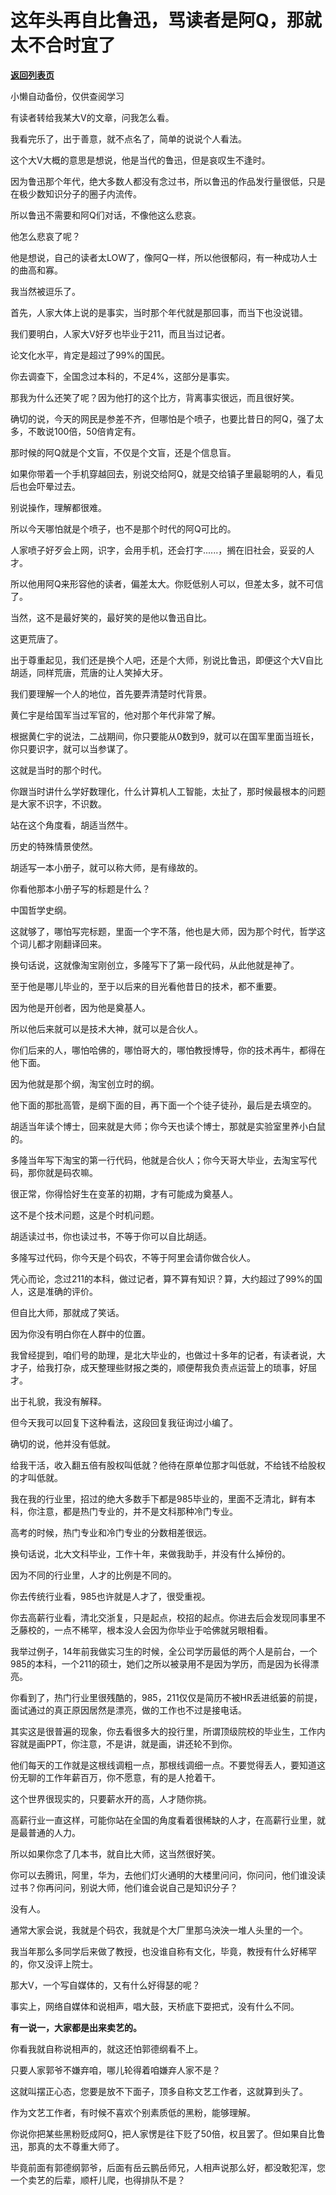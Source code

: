 # 这年头再自比鲁迅，骂读者是阿Q，那就太不合时宜了

[**返回列表页**](/gzh/记忆承载3)

小懒自动备份，仅供查阅学习

有读者转给我某大V的文章，问我怎么看。  

  

我看完乐了，出于善意，就不点名了，简单的说说个人看法。

  

这个大V大概的意思是想说，他是当代的鲁迅，但是哀叹生不逢时。  

  

因为鲁迅那个年代，绝大多数人都没有念过书，所以鲁迅的作品发行量很低，只是在极少数知识分子的圈子内流传。

  

所以鲁迅不需要和阿Q们对话，不像他这么悲哀。

  

他怎么悲哀了呢？

  

他是想说，自己的读者太LOW了，像阿Q一样，所以他很郁闷，有一种成功人士的曲高和寡。  

  

我当然被逗乐了。  

  

首先，人家大体上说的是事实，当时那个年代就是那回事，而当下也没说错。  

  

我们要明白，人家大V好歹也毕业于211，而且当过记者。  

  

论文化水平，肯定是超过了99%的国民。

  

你去调查下，全国念过本科的，不足4%，这部分是事实。

  

那我为什么还笑了呢？因为他打的这个比方，背离事实很远，而且很好笑。

  

确切的说，今天的网民是参差不齐，但哪怕是个喷子，也要比昔日的阿Q，强了太多，不敢说100倍，50倍肯定有。  

  

那时候的阿Q就是个文盲，不仅是个文盲，还是个信息盲。  

  

如果你带着一个手机穿越回去，别说交给阿Q，就是交给镇子里最聪明的人，看见后也会吓晕过去。  

  

别说操作，理解都很难。

  

所以今天哪怕就是个喷子，也不是那个时代的阿Q可比的。

  

人家喷子好歹会上网，识字，会用手机，还会打字......，搁在旧社会，妥妥的人才。

  

所以他用阿Q来形容他的读者，偏差太大。你贬低别人可以，但差太多，就不可信了。  

  

当然，这不是最好笑的，最好笑的是他以鲁迅自比。

  

这更荒唐了。  

  

出于尊重起见，我们还是换个人吧，还是个大师，别说比鲁迅，即便这个大V自比胡适，同样荒唐，荒唐的让人笑掉大牙。

  

我们要理解一个人的地位，首先要弄清楚时代背景。  

  

黄仁宇是给国军当过军官的，他对那个年代非常了解。  

  

根据黄仁宇的说法，二战期间，你只要能从0数到9，就可以在国军里面当班长，你只要识字，就可以当参谋了。

  

这就是当时的那个时代。  

  

你跟当时讲什么学好数理化，什么计算机人工智能，太扯了，那时候最根本的问题是大家不识字，不识数。

  

站在这个角度看，胡适当然牛。  

  

历史的特殊情景使然。  

  

胡适写一本小册子，就可以称大师，是有缘故的。

  

你看他那本小册子写的标题是什么？

  

中国哲学史纲。

  

这就够了，哪怕写完标题，里面一个字不落，他也是大师，因为那个时代，哲学这个词儿都才刚翻译回来。

  

换句话说，这就像淘宝刚创立，多隆写下了第一段代码，从此他就是神了。  

  

至于他是哪儿毕业的，至于以后来的目光看他昔日的技术，都不重要。

  

因为他是开创者，因为他是奠基人。  

  

所以他后来就可以是技术大神，就可以是合伙人。  

  

你们后来的人，哪怕哈佛的，哪怕哥大的，哪怕教授博导，你的技术再牛，都得在他下面。

  

因为他就是那个纲，淘宝创立时的纲。

  

他下面的那批高管，是纲下面的目，再下面一个个徒子徒孙，最后是去填空的。  

  

胡适当年读个博士，回来就是大师；你今天也读个博士，那就是实验室里养小白鼠的。  

  

多隆当年写下淘宝的第一行代码，他就是合伙人；你今天哥大毕业，去淘宝写代码，那你就是码农嘛。  

  

很正常，你得恰好生在变革的初期，才有可能成为奠基人。

  

这不是个技术问题，这是个时机问题。  

  

胡适读过书，你也读过书，不等于你可以自比胡适。

  

多隆写过代码，你今天是个码农，不等于阿里会请你做合伙人。  

  

凭心而论，念过211的本科，做过记者，算不算有知识？算，大约超过了99%的国人，这是准确的评价。  

  

但自比大师，那就成了笑话。

  

因为你没有明白你在人群中的位置。  

  

我曾经提到，咱们号的助理，是北大毕业的，也做过十多年的记者，有读者说，大才子，给我打杂，成天整理些财报之类的，顺便帮我负责点运营上的琐事，好屈才。  

  

出于礼貌，我没有解释。  

  

但今天我可以回复下这种看法，这段回复我征询过小编了。  

  

确切的说，他并没有低就。  

给我干活，收入翻五倍有股权叫低就？他待在原单位那才叫低就，不给钱不给股权的才叫低就。  

我在我的行业里，招过的绝大多数手下都是985毕业的，里面不乏清北，鲜有本科，你注意，都是热门专业的，并不是文科那种冷门专业。  

  

高考的时候，热门专业和冷门专业的分数相差很远。  

  

换句话说，北大文科毕业，工作十年，来做我助手，并没有什么掉份的。  

  

因为不同的行业里，人才的比例是不同的。

  

你去传统行业看，985也许就是人才了，很受重视。

  

你去高薪行业看，清北交浙复，只是起点，校招的起点。你进去后会发现同事里不乏藤校的，一点不稀罕，根本没人会因为你毕业于哈佛就另眼相看。

  

我举过例子，14年前我做实习生的时候，全公司学历最低的两个人是前台，一个985的本科，一个211的硕士，她们之所以被录用不是因为学历，而是因为长得漂亮。  

  

你看到了，热门行业里很残酷的，985，211仅仅是简历不被HR丢进纸篓的前提，面试通过的真正原因居然是漂亮，做的工作也不过是接电话。

  

其实这是很普遍的现象，你去看很多大的投行里，所谓顶级院校的毕业生，工作内容就是画PPT，你注意，不是讲，就是画，讲还轮不到你。

  

他们每天的工作就是这根线调粗一点，那根线调细一点。不要觉得丢人，要知道这份无聊的工作年薪百万，你不愿意，有的是人抢着干。

  

这个世界很现实的，只要薪水开的高，人才随你挑。

  

高薪行业一直这样，可能你站在全国的角度看着很稀缺的人才，在高薪行业里，就是最普通的人力。  

  

所以如果你念了几本书，就自比大师，这当然很好笑。  

  

你可以去腾讯，阿里，华为，去他们灯火通明的大楼里问问，你问问，他们谁没读过书？你再问问，别说大师，他们谁会说自己是知识分子？

  

没有人。

  

通常大家会说，我就是个码农，我就是个大厂里那乌泱泱一堆人头里的一个。

  

我当年那么多同学后来做了教授，也没谁自称有文化，毕竟，教授有什么好稀罕的，你又没评上院士。

  

那大V，一个写自媒体的，又有什么好得瑟的呢？

  

事实上，网络自媒体和说相声，唱大鼓，天桥底下耍把式，没有什么不同。  

  

 **有一说一，大家都是出来卖艺的。**

  

你看我就自称说相声的，就这还怕郭德纲看不上。  

  

只要人家郭爷不嫌弃咱，哪儿轮得着咱嫌弃人家不是？  

  

这就叫摆正心态，您要是放不下面子，顶多自称文艺工作者，这就算到头了。  

  

作为文艺工作者，有时候不喜欢个别素质低的黑粉，能够理解。  

  

你说你把某些黑粉贬成阿Q，把人家愣是往下贬了50倍，权且罢了。但如果自比鲁迅，那真的太不尊重大师了。

  

毕竟前面有郭德纲郭爷，后面有岳云鹏岳师兄，人相声说那么好，都没敢犯浑，您一个卖艺的后辈，顺杆儿爬，也得排队不是？

